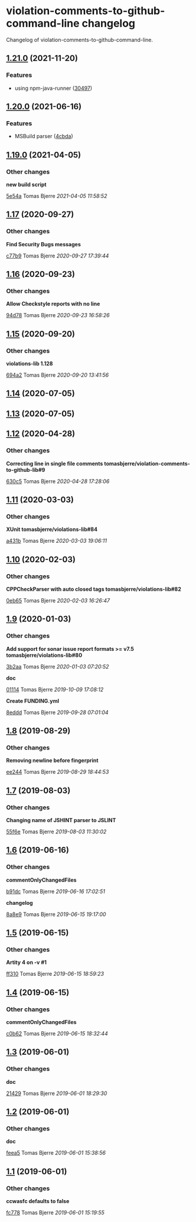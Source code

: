 # violation-comments-to-github-command-line changelog

Changelog of violation-comments-to-github-command-line.

## [1.21.0](https://github.com/tomasbjerre/violation-comments-to-github-command-line/releases/tag/1.21.0) (2021-11-20)



### Features

-  using npm-java-runner ([30497](https://github.com/tomasbjerre/violation-comments-to-github-command-line/commit/30497308ba49ed7))  





## [1.20.0](https://github.com/tomasbjerre/violation-comments-to-github-command-line/releases/tag/1.20.0) (2021-06-16)



### Features

-  MSBuild parser ([4cbda](https://github.com/tomasbjerre/violation-comments-to-github-command-line/commit/4cbdac0b4aa5bee))  





## [1.19.0](https://github.com/tomasbjerre/violation-comments-to-github-command-line/releases/tag/1.19.0) (2021-04-05)







### Other changes

**new build script**


[5e54a](https://github.com/tomasbjerre/violation-comments-to-github-command-line/commit/5e54a2f6946c0fc) Tomas Bjerre *2021-04-05 11:58:52*


## [1.17](https://github.com/tomasbjerre/violation-comments-to-github-command-line/releases/tag/1.17) (2020-09-27)







### Other changes

**Find Security Bugs messages**


[c77b9](https://github.com/tomasbjerre/violation-comments-to-github-command-line/commit/c77b9eca2fd0433) Tomas Bjerre *2020-09-27 17:39:44*


## [1.16](https://github.com/tomasbjerre/violation-comments-to-github-command-line/releases/tag/1.16) (2020-09-23)







### Other changes

**Allow Checkstyle reports with no line**


[94d78](https://github.com/tomasbjerre/violation-comments-to-github-command-line/commit/94d78875aad9449) Tomas Bjerre *2020-09-23 16:58:26*


## [1.15](https://github.com/tomasbjerre/violation-comments-to-github-command-line/releases/tag/1.15) (2020-09-20)







### Other changes

**violations-lib 1.128**


[694a2](https://github.com/tomasbjerre/violation-comments-to-github-command-line/commit/694a2981eca6c21) Tomas Bjerre *2020-09-20 13:41:56*


## [1.14](https://github.com/tomasbjerre/violation-comments-to-github-command-line/releases/tag/1.14) (2020-07-05)








## [1.13](https://github.com/tomasbjerre/violation-comments-to-github-command-line/releases/tag/1.13) (2020-07-05)








## [1.12](https://github.com/tomasbjerre/violation-comments-to-github-command-line/releases/tag/1.12) (2020-04-28)







### Other changes

**Correcting line in single file comments tomasbjerre/violation-comments-to-github-lib#9**


[630c5](https://github.com/tomasbjerre/violation-comments-to-github-command-line/commit/630c5af651127b4) Tomas Bjerre *2020-04-28 17:28:06*


## [1.11](https://github.com/tomasbjerre/violation-comments-to-github-command-line/releases/tag/1.11) (2020-03-03)







### Other changes

**XUnit tomasbjerre/violations-lib#84**


[a431b](https://github.com/tomasbjerre/violation-comments-to-github-command-line/commit/a431beaf9b6512b) Tomas Bjerre *2020-03-03 19:06:11*


## [1.10](https://github.com/tomasbjerre/violation-comments-to-github-command-line/releases/tag/1.10) (2020-02-03)







### Other changes

**CPPCheckParser with auto closed <error/> tags tomasbjerre/violations-lib#82**


[0eb65](https://github.com/tomasbjerre/violation-comments-to-github-command-line/commit/0eb65f8ecbd2b8d) Tomas Bjerre *2020-02-03 16:26:47*


## [1.9](https://github.com/tomasbjerre/violation-comments-to-github-command-line/releases/tag/1.9) (2020-01-03)







### Other changes

**Add support for sonar issue report formats >= v7.5 tomasbjerre/violations-lib#80**


[3b2aa](https://github.com/tomasbjerre/violation-comments-to-github-command-line/commit/3b2aa4d5e2c23dc) Tomas Bjerre *2020-01-03 07:20:52*

**doc**


[01114](https://github.com/tomasbjerre/violation-comments-to-github-command-line/commit/0111400a5b42592) Tomas Bjerre *2019-10-09 17:08:12*

**Create FUNDING.yml**


[8eddd](https://github.com/tomasbjerre/violation-comments-to-github-command-line/commit/8eddd0e18489646) Tomas Bjerre *2019-09-28 07:01:04*


## [1.8](https://github.com/tomasbjerre/violation-comments-to-github-command-line/releases/tag/1.8) (2019-08-29)







### Other changes

**Removing newline before fingerprint**


[ee244](https://github.com/tomasbjerre/violation-comments-to-github-command-line/commit/ee2443ff5cda2fb) Tomas Bjerre *2019-08-29 18:44:53*


## [1.7](https://github.com/tomasbjerre/violation-comments-to-github-command-line/releases/tag/1.7) (2019-08-03)







### Other changes

**Changing name of JSHINT parser to JSLINT**


[55f6e](https://github.com/tomasbjerre/violation-comments-to-github-command-line/commit/55f6e5c1a3c2ed2) Tomas Bjerre *2019-08-03 11:30:02*


## [1.6](https://github.com/tomasbjerre/violation-comments-to-github-command-line/releases/tag/1.6) (2019-06-16)







### Other changes

**commentOnlyChangedFiles**


[b91dc](https://github.com/tomasbjerre/violation-comments-to-github-command-line/commit/b91dcbc309ee169) Tomas Bjerre *2019-06-16 17:02:51*

**changelog**


[8a8e9](https://github.com/tomasbjerre/violation-comments-to-github-command-line/commit/8a8e99d38d60459) Tomas Bjerre *2019-06-15 19:17:00*


## [1.5](https://github.com/tomasbjerre/violation-comments-to-github-command-line/releases/tag/1.5) (2019-06-15)







### Other changes

**Artity 4 on -v #1**


[ff310](https://github.com/tomasbjerre/violation-comments-to-github-command-line/commit/ff310afb9bfab97) Tomas Bjerre *2019-06-15 18:59:23*


## [1.4](https://github.com/tomasbjerre/violation-comments-to-github-command-line/releases/tag/1.4) (2019-06-15)







### Other changes

**commentOnlyChangedFiles**


[c0b62](https://github.com/tomasbjerre/violation-comments-to-github-command-line/commit/c0b62105bedfe56) Tomas Bjerre *2019-06-15 18:32:44*


## [1.3](https://github.com/tomasbjerre/violation-comments-to-github-command-line/releases/tag/1.3) (2019-06-01)







### Other changes

**doc**


[21429](https://github.com/tomasbjerre/violation-comments-to-github-command-line/commit/21429f338acd5d7) Tomas Bjerre *2019-06-01 18:29:30*


## [1.2](https://github.com/tomasbjerre/violation-comments-to-github-command-line/releases/tag/1.2) (2019-06-01)







### Other changes

**doc**


[feea5](https://github.com/tomasbjerre/violation-comments-to-github-command-line/commit/feea5d572efef7c) Tomas Bjerre *2019-06-01 15:38:56*


## [1.1](https://github.com/tomasbjerre/violation-comments-to-github-command-line/releases/tag/1.1) (2019-06-01)







### Other changes

**ccwasfc defaults to false**


[fc778](https://github.com/tomasbjerre/violation-comments-to-github-command-line/commit/fc7781d9bde9bf8) Tomas Bjerre *2019-06-01 15:19:55*


    